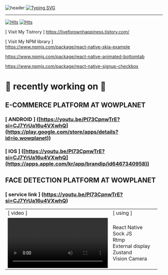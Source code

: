 ![header](https://capsule-render.vercel.app/api?type=waving&color=6994CDEE&text=&animation=twinkling&height=80)
[![Typing SVG](https://readme-typing-svg.demolab.com?font=Alkatra&weight=500&size=45&duration=3500&pause=3&color=6994CDEE&center=false&vCenter=false&multiline=true&repeat=true&width=1000&height=100&lines=Welcome+to+liveforownhappiness's+GitHub!👋)](https://git.io/typing-svg)

---

[![Hits](https://hits.seeyoufarm.com/api/count/incr/badge.svg?url=https%3A%2F%2Fliveforownhappiness.tistory.com&count_bg=%23FE5849&title_bg=%23555555&icon=&icon_color=%23E7E7E7&title=Tistory&edge_flat=false)](https://hits.seeyoufarm.com)
[![Hits](https://hits.seeyoufarm.com/api/count/incr/badge.svg?url=https%3A%2F%2Fgithub.com%2Fliveforownhappiness&count_bg=%2379C83D&title_bg=%23555555&icon=&icon_color=%23E7E7E7&title=GitHub&edge_flat=false)](https://hits.seeyoufarm.com)

[ Visit My Tistrory ] 
https://liveforownhappiness.tistory.com/

[ Visit My NPM library ]  
https://www.npmjs.com/package/react-native-skia-example

https://www.npmjs.com/package/react-native-animated-bottomtab

https://www.npmjs.com/package/react-native-signup-checkbox

# 🔨 recently working on 🔨

## E-COMMERCE PLATFORM AT WOWPLANET

### [ ANDROID ] ([https://youtu.be/Pl73CpnwTrE?si=CJ7YrUa16u4VXwhQ](https://play.google.com/store/apps/details?id=io.wowplanet))
### [ IOS ] ([https://youtu.be/Pl73CpnwTrE?si=CJ7YrUa16u4VXwhQ](https://apps.apple.com/kr/app/brandip/id6467340958))

## FACE DETECTION PLATFORM AT WOWPLANET

### [ service link ] (https://youtu.be/Pl73CpnwTrE?si=CJ7YrUa16u4VXwhQ)

<!-- ### [ video ]
https://github.com/liveforownhappiness/liveforownhappiness/assets/61953281/6952993e-2487-428e-9119-b7dc7af89c65

### [ using ]
 React Native<br>Sock JS<br>Rtmp<br>External display<br>Zustand<br>Vision Camera  -->

|                                                                                                                                                            |                                                                                 |     |
| ---------------------------------------------------------------------------------------------------------------------------------------------------------- | ------------------------------------------------------------------------------- | --- |
| [ video ]                                                                                                                                                  | [ using ]                                                                       |
| <video src="https://github.com/liveforownhappiness/liveforownhappiness/assets/61953281/6952993e-2487-428e-9119-b7dc7af89c65" width="320" autoplay></video> | React Native<br>Sock JS<br>Rtmp<br>External display<br>Zustand<br>Vision Camera |

<!--
## SNS and Voting PLATFORM AT ANYCAT (For 34th World Miss University)

|                                                     |                                                     |                                                                           |
| --------------------------------------------------- | --------------------------------------------------- | ------------------------------------------------------------------------- |
| <img src="sample/AnyStory00.png" width="320"></img> | <img src="sample/AnyStory01.png" width="320"></img> | React Native<br> Redux<br>AsyncStorage<br>Socekt io<br>Restful Api <br>S3 |
-->
<!-- ## SNS PLATFORM AT ANYCHAT

|                                               |                                                                                       |
| --------------------------------------------- | ------------------------------------------------------------------------------------- |
| <img src="sample/rtmp.gif" width="320"></img> | React Native<br> Socket IO <br>Restful Api<br>Redux<br>Redux toolkit<br>| -->
